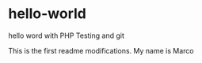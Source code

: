 # hello-world
hello word with PHP Testing and git

This is the first readme modifications.
My name is Marco
